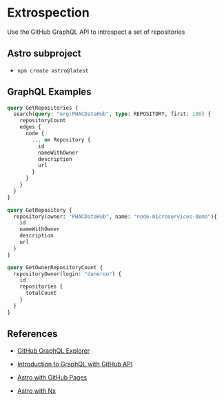 # Extrospection

Use the GitHub GraphQL API to introspect a set of repositories

## Astro subproject

- `npm create astro@latest`

## GraphQL Examples

```graphql
query GetRepositories {
  search(query: "org:PHACDataHub", type: REPOSITORY, first: 100) {
    repositoryCount
    edges {
      node {
        ... on Repository {
          id
          nameWithOwner
          description
          url
        }
      }
    }
  }
}
```

```graphql
query GetRepository {
  repository(owner: "PHACDataHub", name: "node-microservices-demo"){
    id
    nameWithOwner
    description
    url
  }
}
```

```graphql
query GetOwnerRepositoryCount {
  repositoryOwner(login: "daneroo") {
    id
    repositories {
      totalCount
    }
  }
}
```

## References

- [GitHub GraphQL Explorer](https://docs.github.com/en/graphql/overview/explorer)
- [Introduction to GraphQL with GitHub API](https://medium.com/swlh/introduction-to-graphql-with-github-api-64ee8bb11630)

- [Astro with GitHub Pages](https://docs.astro.build/en/guides/deploy/github/)
- [Astro with Nx](https://leosvel.dev/blog/creating-my-personal-website-with-astro-tailwindcss-and-nx/)
````
